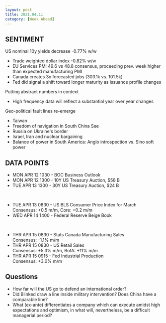 ```yaml
---
layout: post
title: 2021.04.11
category: [Week Ahead]
---
```


## SENTIMENT


US nominal 10y yields decrease -0.77% w/w
* Trade weighted dollar index -0.82% w/w 
* EU Services PMI 49.6 vs 48.8 consensus, proceeding prev. week higher than expected manufacturing PMI
* Canada creates 3x forecasted jobs (303.1k vs. 101.5k)
* Fed did signal a shift toward longer maturity as issuance profile changes 

Putting abstract numbers in context 
* High frequency data will reflect a substantial year over year changes 

Geo-political fault lines re-emerge 
* Taiwan
* Freedom of navigation in South China See 
* Russia on Ukraine's border 
* Israel, Iran and nuclear bargaining 
* Balance of power in South America: Anglo introspection  vs. Sino soft power 

## DATA POINTS 
* MON APR 12 1030 - BOC Business Outlook
* MON APR 12 1300 - 10Y US Treasury Auction, $58 B
* TUE APR 13 1300 - 30Y US Treasury Auction, $24 B  

<br />

* TUE APR 13 0830 - US BLS Consumer Price Index for March  
Consensus: +0.5 m/m, Core: +0.2 m/m 
* WED APR 14 1400 - Federal Reserve Beige Book
<br />

* THR APR 15 0830 - Stats Canada Manufacturing Sales  
Consensus: -1.1% m/m  
* THR APR 15 0830 - US Retail Sales  
Consensus: +5.3% m/m, BofA: +11% m/m  
* THR APR 15 0915 - Fed Industrial Production  
Consensus: +3.0% m/m  

## Questions 
* How far will the US go to defend an international order? 
* Did Blinked draw a line inside military intervention? Does China have a comparable line?
* What (ex-ante) differentiates a company which can execute amidst high expectations and optimism, in what will, nevertheless, be a difficult managerial period?
